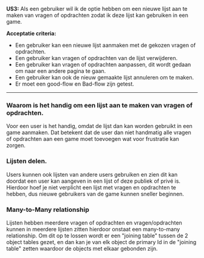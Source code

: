 **US3:** Als een gebruiker wil ik de optie hebben om een nieuwe lijst aan te maken van vragen of opdrachten zodat ik deze lijst kan gebruiken in een game.

**Acceptatie criteria:**
- Een gebruiker kan een nieuwe lijst aanmaken met de gekozen vragen of opdrachten.
- Een gebruiker kan vragen of opdrachten van de lijst verwijderen.
- Een gebruiker kan vragen of opdrachten aanpassen, dit wordt gedaan om naar een andere pagina te gaan.
- Een gebruiker kan ook de nieuw gemaakte lijst annuleren om te maken.
- Er moet een good-flow en Bad-flow zijn getest.

------------------------------------------------
### Waarom is het handig om een lijst aan te maken van vragen of opdrachten.
Voor een user is het handig, omdat de lijst dan kan worden gebruikt in een game aanmaken. Dat betekent dat de user dan niet handmatig alle vragen of opdrachten aan een game moet toevoegen wat voor frustratie kan zorgen.

### Lijsten delen.
Users kunnen ook lijsten van andere users gebruiken en zien dit kan doordat een user kan aangeven in een lijst of deze publiek of privé is. Hierdoor hoef je niet verplicht een lijst met vragen en opdrachten te hebben, dus nieuwe gebruikers van de game kunnen sneller beginnen.

### Many-to-Many relationship
Lijsten hebben meerdere vragen of opdrachten en vragen/opdrachten kunnen in meerdere lijsten zitten hierdoor onstaat een many-to-many relationship. Om dit op te lossen wordt er een "joining table" tussen de 2 object tables gezet, en dan kan je van elk object de primary Id in de "joining table" zetten waardoor de objects met elkaar gebonden zijn.